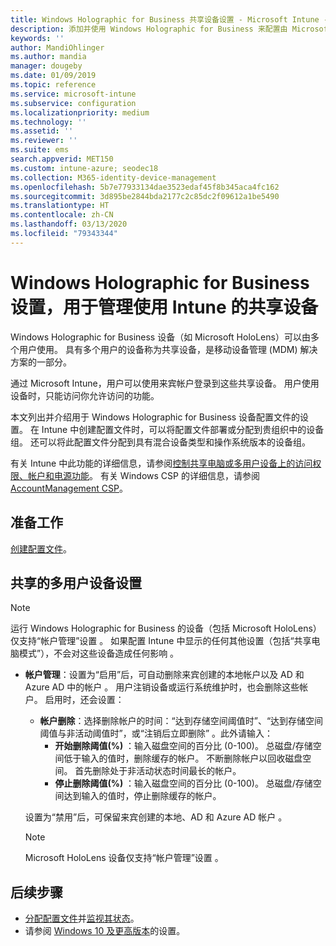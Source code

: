 ```yaml
---
title: Windows Holographic for Business 共享设备设置 - Microsoft Intune - Azure | Microsoft Docs
description: 添加并使用 Windows Holographic for Business 来配置由 Microsoft Intune 中多个用户共享或使用的设备。 查看帐户管理设置列表及其对设备（包括 Microsoft HoloLens）的效果。
keywords: ''
author: MandiOhlinger
ms.author: mandia
manager: dougeby
ms.date: 01/09/2019
ms.topic: reference
ms.service: microsoft-intune
ms.subservice: configuration
ms.localizationpriority: medium
ms.technology: ''
ms.assetid: ''
ms.reviewer: ''
ms.suite: ems
search.appverid: MET150
ms.custom: intune-azure; seodec18
ms.collection: M365-identity-device-management
ms.openlocfilehash: 5b7e77933134dae3523edaf45f8b345aca4fc162
ms.sourcegitcommit: 3d895be2844bda2177c2c85dc2f09612a1be5490
ms.translationtype: HT
ms.contentlocale: zh-CN
ms.lasthandoff: 03/13/2020
ms.locfileid: "79343344"
---
```

# <a name="windows-holographic-for-business-settings-to-manage-shared-devices-using-intune"></a>Windows Holographic for Business 设置，用于管理使用 Intune 的共享设备

Windows Holographic for Business 设备（如 Microsoft HoloLens）可以由多个用户使用。 具有多个用户的设备称为共享设备，是移动设备管理 (MDM) 解决方案的一部分。

通过 Microsoft Intune，用户可以使用来宾帐户登录到这些共享设备。 用户使用设备时，只能访问你允许访问的功能。

本文列出并介绍用于 Windows Holographic for Business 设备配置文件的设置。 在 Intune 中创建配置文件时，可以将配置文件部署或分配到贵组织中的设备组。 还可以将此配置文件分配到具有混合设备类型和操作系统版本的设备组。

有关 Intune 中此功能的详细信息，请参阅[控制共享电脑或多用户设备上的访问权限、帐户和电源功能](shared-user-device-settings.md)。 有关 Windows CSP 的详细信息，请参阅 [AccountManagement CSP](https://docs.microsoft.com/windows/client-management/mdm/accountmanagement-csp)。

## <a name="before-your-begin"></a>准备工作

[创建配置文件](shared-user-device-settings.md)。

## <a name="shared-multi-user-device-settings"></a>共享的多用户设备设置

> [!NOTE]
> 运行 Windows Holographic for Business 的设备（包括 Microsoft HoloLens）仅支持“帐户管理”设置  。 如果配置 Intune 中显示的任何其他设置（包括“共享电脑模式”），不会对这些设备造成任何影响  。

- **帐户管理**：设置为“启用”后，可自动删除来宾创建的本地帐户以及 AD 和 Azure AD 中的帐户  。 用户注销设备或运行系统维护时，也会删除这些帐户。 启用时，还会设置：
  - **帐户删除**：选择删除帐户的时间：“达到存储空间阈值时”、“达到存储空间阈值与非活动阈值时”，或“注销后立即删除”    。此外请输入：
    - **开始删除阈值(%)** ：输入磁盘空间的百分比 (0-100)。 总磁盘/存储空间低于输入的值时，删除缓存的帐户。 不断删除帐户以回收磁盘空间。 首先删除处于非活动状态时间最长的帐户。
    - **停止删除阈值(%)** ：输入磁盘空间的百分比 (0-100)。 总磁盘/存储空间达到输入的值时，停止删除缓存的帐户。

  设置为“禁用”后，可保留来宾创建的本地、AD 和 Azure AD 帐户  。

  > [!NOTE]
  > Microsoft HoloLens 设备仅支持“帐户管理”设置  。

## <a name="next-steps"></a>后续步骤

- [分配配置文件](device-profile-assign.md)并[监视其状态](device-profile-monitor.md)。
- 请参阅 [Windows 10 及更高版本](shared-user-device-settings-windows.md)的设置。
